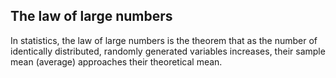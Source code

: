 ## The law of large numbers

In statistics, the law of large numbers is the theorem that as the number of identically distributed, randomly generated variables increases, their sample mean (average) approaches their theoretical mean.